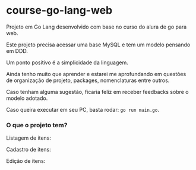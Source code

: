 # course-go-lang-web

Projeto em Go Lang desenvolvido com base no curso do alura de go para web.

Este projeto precisa acessar uma base MySQL e tem um modelo pensando em DDD.

Um ponto positivo é a simplicidade da linguagem.

Ainda tenho muito que aprender e estarei me aprofundando em questões de organização de projeto, packages, nomenclaturas entre outros.

Caso tenham alguma sugestão, ficaria feliz em receber feedbacks sobre o modelo adotado.

Caso queira executar em seu PC, basta rodar: `go run main.go`.

### O que o projeto tem?

Listagem de itens:

Cadastro de itens:

Edição de itens:

